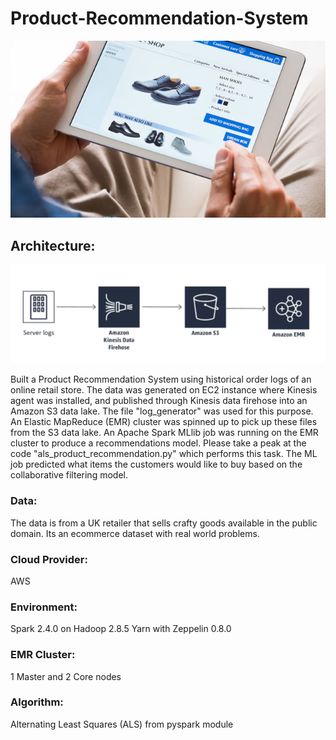 # Product-Recommendation-System
![alt text](https://github.com/swarupmishal/Product-Recommendation-System/blob/main/extras/overview.png)

## Architecture:
![alt text](https://github.com/swarupmishal/Product-Recommendation-System/blob/main/extras/architecture.png)

Built a Product Recommendation System using historical order logs of an online retail store. The data was generated on EC2 instance where Kinesis agent was installed, and published through Kinesis data firehose into an Amazon S3 data lake. The file "log_generator" was used for this purpose. An Elastic MapReduce (EMR) cluster was spinned up to pick up these files from the S3 data lake. An Apache Spark MLlib job was running on the EMR cluster to produce a recommendations model. Please take a peak at the code "als_product_recommendation.py" which performs this task. The ML job predicted what items the customers would like to buy based on the collaborative filtering model.

### Data:
The data is from a UK retailer that sells crafty goods available in the public domain. Its an ecommerce dataset with real world problems.

### Cloud Provider:
AWS
### Environment: 
Spark 2.4.0 on Hadoop 2.8.5 Yarn with Zeppelin 0.8.0
### EMR Cluster: 
1 Master and 2 Core nodes
### Algorithm: 
Alternating Least Squares (ALS) from pyspark module

